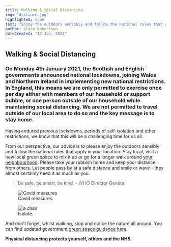 ```yaml
---
title: Walking & Social Distancing
img: "distance.jpg"
highlighted: true
text: "Enjoy the outdoors sensibly and follow the national rules that apply in your location. Stay local, visit a new local green space to mix it up or go for a longer walk around your neighbourhood."
author: Grace Robertson
dateCreated: "13 Jan, 2021"
---
```



## Walking & Social Distancing


### On Monday 4th January 2021, the Scottish and English governments announced national lockdowns, joining Wales and Northern Ireland in implementing new national restrictions. In England, this means we are only permitted to exercise once per day either with members of our household or support bubble, or one person outside of our household while maintaining social distancing. We are not permitted to travel outside of our local area to do so and the key message is to stay home.

Having endured previous lockdowns, periods of self-isolation and other restrictions, we know that this will be a challenging time for us all.

From our perspective, our advice is to please enjoy the outdoors sensibly and follow the national rules that apply in your location. Stay local, visit a new local green space to mix it up or go for a longer walk around [your neighbourhood](https://www.google.com). Please take your rubbish home and keep your distance from others. Let people pass by at a safe distance and smile or wave - they almost certainly need it as much as you.

> Be safe, be smart, be kind. - WHO Director General

<div class="imgs">
    <figure>
        <img src="/../assets/img/covid.jfif" alt="Covid measures"/>
        <figcaption>Covid measures.</figcaption>
    </figure>
     <figure>
        <img src="/../assets/img/grassland.jpg" alt="a chair"/>
        <figcaption>Isolate.</figcaption>
    </figure>
</div>


And don't forget, whilst walking, stop and notice the nature all around. You can find updated government [green space guidance here](https://www.google.com).


**Physical distancing protects yourself, others and the NHS.**